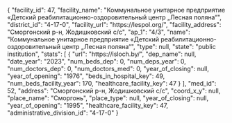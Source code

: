 {
    "facility_id": 47,
    "facility_name": "Коммунальное унитарное предприятие «Детский реабилитационно-оздоровительный центр „Лесная поляна“",
    "district_id": "4-17-0",
    "facility_url": "https:\/\/lespol.org\/",
    "facility_address": "Сморгонский р-н, Жодишковский с\/с",
    "ap_1": "4\/3",
    "name": "Коммунальное унитарное предприятие «Детский реабилитационно-оздоровительный центр „Лесная поляна“",
    "type": null,
    "state": "public institution",
    "stats": [
        {
            "url": "https:\/\/isloch.by\/",
            "dep_name": null,
            "date_year": "2023",
            "num_beds_dep": 0,
            "num_deps_year": 0,
            "num_doctors_dep": 0,
            "num_doctors_med": 0,
            "year_of_closing": null,
            "year_of_opening": "1976",
            "beds_in_hospital_key": 49,
            "num_beds_facility_year": 170,
            "healthcare_facility_key": 47
        }
    ],
    "med_id": 52,
    "address": "Сморгонский р-н, Жодишковский с\/с",
    "coord_x_y": null,
    "place_name": "Сморгонь",
    "place_type": null,
    "year_of_closing": null,
    "year_of_opening": "1995",
    "healthcare_facility_key": 47,
    "administrative_division_id": "4-17-0"
}